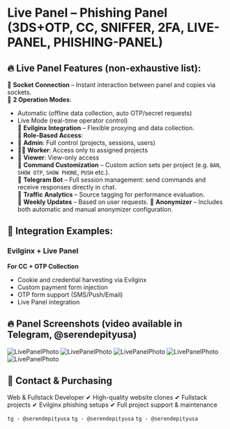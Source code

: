 # Live Panel – Phishing Panel (3DS+OTP, CC, SNIFFER, 2FA, LIVE-PANEL, PHISHING-PANEL)

## 🔥 Live Panel Features (non-exhaustive list):

🔸 **Socket Connection** – Instant interaction between panel and copies via sockets.  
🔸 **2 Operation Modes**:

-   Automatic (offline data collection, auto OTP/secret requests)
-   Live Mode (real-time operator control)  
    🔸 **Evilginx Integration** – Flexible proxying and data collection.  
    🔸 **Role-Based Access**:
-   👑 **Admin**: Full control (projects, sessions, users)
-   👨‍💻 **Worker**: Access only to assigned projects
-   👀 **Viewer**: View-only access  
    🔸 **Command Customization** – Custom action sets per project (e.g. `BAN`, `SHOW OTP`, `SHOW PHONE`, `PUSH` etc.).  
    🔸 **Telegram Bot** – Full session management: send commands and receive responses directly in chat.  
    🔸 **Traffic Analytics** – Source tagging for performance evaluation.  
    🔸 **Weekly Updates** – Based on user requests.
    🔸 **Anonymizer** – Includes both automatic and manual anonymizer configuration.

## 🚀 Integration Examples:

### **Evilginx + Live Panel**

**For CC + OTP Collection**

-   Cookie and credential harvesting via Evilginx
-   Custom payment form injection
-   OTP form support (SMS/Push/Email)
-   Live Panel integration

## 🔥 Panel Screenshots (video available in Telegram, @serendepityusa)

![LivePanelPhoto](https://i.ibb.co/VWwG6MdP/1.jpg)
![LivePanelPhoto](https://i.ibb.co/Z1YQ3RCQ/2.jpg)
![LivePanelPhoto](https://i.ibb.co/S73rgpVT/3.jpg)
![LivePanelPhoto](https://i.ibb.co/Gfw104CM/4.jpg)
![LivePanelPhoto](https://i.ibb.co/XZqyPXNj/5.jpg)

## 💌 Contact & Purchasing

Web & Fullstack Developer
✔ High-quality website clones
✔ Fullstack projects
✔ Evilginx phishing setups
✔ Full project support & maintenance

<code>tg - @serendepityusa</code>
<code>tg - @serendepityusa</code>
<code>tg - @serendepityusa</code>
